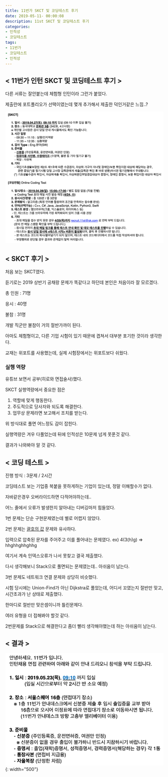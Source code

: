 ```yaml
---
title: 11번가 SKCT 및 코딩테스트 후기
date: 2019-05-11- 00:00:08
description: 11st SKCT 및 코딩테스트 후기
categories:
- 인적성
- 코딩테스트
tags: 
- 11번가
- 코딩테스트
- 인적성
---
```

## < 11번가 인턴 SKCT 및 코딩테스트 후기 >
다른 서류는 잘안붙는데 체험형 인턴이라 그런가 붙었다.

제출란에 포트폴리오가 선택이였는데 몇개 추가해서 제출한 덕인거같은 느낌..?

![11st](/assets/images/11st.png)

## < SKCT 후기 >
처음 보는 SKCT였다.

듣기로는 2019 상반기 공채랑 문제가 똑같다고 하던데 본인은 처음이라 잘 모르겠다.

총 인원 : 71명

응시 : 40명

불참 : 31명

개발 직군만 불참이 거의 절반가까이 된다.

아마도 체험형이고, 다른 기업 시험이 있기 때문에 겹쳐서 대부분 포기한 것이라 생각한다.

교재는 위포트를 사용했는데, 실제 시험장에서는 위포트보다 쉬웠다.

### 실행 역량

유튜브 보면서 공부(히로와 면접술사)했다. 

SKCT 실행역량에서 중요한 점은

1. 역할에 맞게 행동한다.
2. 주도적으로 당사자와 되도록 해결한다.
3. 업무상 문제라면 보고해서 조치를 받는다.

위 방식대로 풀면 어느정도 감이 잡힌다.

실행역량은 겨우 다풀었는데 뒤에 인적성은 10문제 넘게 못푼것 같다.

결과가 나와봐야 알 것 같다.

## < 코딩 테스트 >
진행 방식 : 3문제 / 2시간

코딩테스트 보는 기업중 복붙을 못하게하는 기업이 있는데, 정말 이해할수가 없다. 

자바같은경우 오버라이드하면 다적어야하는데..

어느 줄에서 오류가 발생한지 알아내는 디버깅마저 힘들었다.

1번 문제는 단순 구현문제였는데 별로 어렵지 않았다. 

2번 문제는 [괄호의 값](https://www.acmicpc.net/problem/2504) 문제와 유사하다.

입력으로 압축된 문자를 주어주고 이를 풀어내는 문제였다. ex) 4(3(h)g) => hhghhghhghhg

여기서 계속 인덱스오류가 나서 못찾고 결국 제출했다.

다시 생각해보니 Stack으로 풀면되는 문제였는데.. 아쉬움이 남는다.

3번 문제도 네트워크 연결 문제와 상당히 비슷했다. 

시험 당시에는 Union-Find가 아닌 Dijkstra로 풀었는데, 어디서 꼬였는지 절반만 맞고, 시간초과가 난 상태로 제출했다.

한마디로 절반만 맞은셈이니까 틀린문제다.

여러 유형을 더 접해봐야 할것 같다.

2번문제를 Stack으로 해결한다고 좀더 빨리 생각해야했는데 하는 아쉬움이 남는다.

## < 결과 >

![11st_result](/assets/images/11st_result.png){: width="500"}
